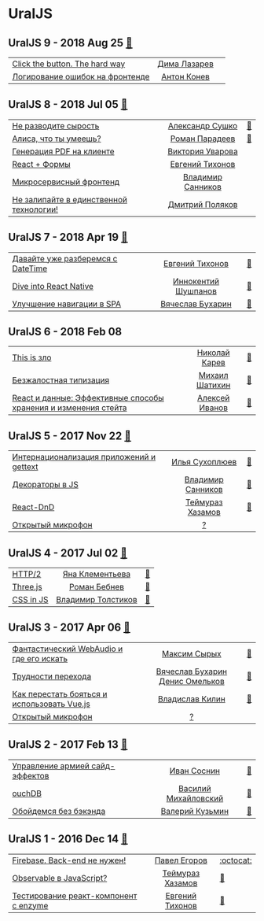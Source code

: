 # UralJS

## UralJS 9 - 2018 Aug 25 [:movie_camera:](https:&#x2F;&#x2F;www.youtube.com&#x2F;playlist?list&#x3D;PLVxsRDo37_ZfCErKzKrSk3TBc_YSDlhEA)
| | | |
| --- | :---: | --- |
| [Click the button. The hard way](https://www.youtube.com/watch?v=q0jW1ljHjXM)  |  [Дима Лазарев](speakers&#x2F;Дима%20Лазарев.md)  |    |
| [Логирование ошибок на фронтенде](https://www.youtube.com/watch?v=z8Ywk-KLGHA)  |  [Антон Конев](speakers&#x2F;Антон%20Конев.md)  |    |
## UralJS 8 - 2018 Jul 05 [:movie_camera:](https:&#x2F;&#x2F;www.youtube.com&#x2F;playlist?list&#x3D;PLVxsRDo37_ZfAl0mDHxcMtlPTA4CRn5nh)
| | | |
| --- | :---: | --- |
| [Не разводите сырость](https://youtu.be/tDceuplb3sI)  |  [Александр Сушко](speakers&#x2F;Александр%20Сушко.md)  | [:notebook:](https://slides.com/sashasushko/blob#/)   |
| [Алиса, что ты умеешь?](https://youtu.be/EhZKksgvJeM)  |  [Роман Парадеев](speakers&#x2F;Роман%20Парадеев.md)  | [:notebook:](https://docviewer.yandex.ru/view/0/?*=Y9Lw8t98e9V9LLj3CqlgyQp%2F4x97InVybCI6InlhLWRpc2stcHVibGljOi8vNWExUXpQa2hOK0tZRzRJVjA3RzhIVTRaQ25DYUljWmFzVGU4MzBuUXZKTT0iLCJ0aXRsZSI6InVyYWxqcy1hbGljZS13aGF0LWNhbi15b3UtZG8ucGRmIiwidWlkIjoiMCIsInl1IjoiNzI2MDkwNzAxMTUzMzExMDE0OCIsIm5vaWZyYW1lIjpmYWxzZSwidHMiOjE1MzMxMTIzMzQ5MTB9)   |
| [Генерация PDF на клиенте](https://www.youtube.com/watch?v=IXqtFa8atE4)  |  [Виктория Уварова](speakers&#x2F;Виктория%20Уварова.md)  |    |
| [React + Формы](https://www.youtube.com/watch?v=IXqtFa8atE4)  |  [Евгений Тихонов](speakers&#x2F;Евгений%20Тихонов.md)  |    |
| [Микросервисный фронтенд](https://www.youtube.com/watch?v=IXqtFa8atE4)  |  [Владимир Санников](speakers&#x2F;Владимир%20Санников.md)  |    |
| [Не залипайте в единственной технологии!](https://www.youtube.com/watch?v=IXqtFa8atE4)  |  [Дмитрий Поляков](speakers&#x2F;Дмитрий%20Поляков.md)  |    |
## UralJS 7 - 2018 Apr 19 [:movie_camera:](https:&#x2F;&#x2F;www.youtube.com&#x2F;playlist?list&#x3D;PLVxsRDo37_ZeCL-_0pv-EXkPZ8c0m_FZQ)
| | | |
| --- | :---: | --- |
| [Давайте уже разберемся с DateTime](https://youtu.be/Yc623xx6b3M)  |  [Евгений Тихонов](speakers&#x2F;Евгений%20Тихонов.md)  | [:notebook:](https://yadi.sk/i/QIBlOgc13UZLf8)   |
| [Dive into React Native](https://youtu.be/v00ue4vZV30)  |  [Иннокентий Шушпанов](speakers&#x2F;Иннокентий%20Шушпанов.md)  | [:notebook:](https://yadi.sk/d/E6gs4yZz3ZDq6T)   |
| [Улучшение навигации в SPA](https://youtu.be/Ip1C4rcfdi0)  |  [Вячеслав Бухарин](speakers&#x2F;Вячеслав%20Бухарин.md)  | [:notebook:](https://slides.com/viacheslavbukharin/deck-2#/)   |
## UralJS 6 - 2018 Feb 08 
| | | |
| --- | :---: | --- |
| [This is зло](https://youtu.be/tQJ8YafbtUU)  |  [Николай Карев](speakers&#x2F;Николай%20Карев.md)  | [:notebook:](https://goo.gl/Vc7c37)   |
| [Безжалостная типизация](https://youtu.be/_00hPGacr18)  |  [Михаил Шатихин](speakers&#x2F;Михаил%20Шатихин.md)  | [:notebook:](https://goo.gl/E4fmL1)   |
| [React и данные: Эффективные способы хранения и изменения стейта](https://youtu.be/W0vZQaWqopw)  |  [Алексей Иванов](speakers&#x2F;Алексей%20Иванов.md)  | [:notebook:](https://goo.gl/TXDCYL)   |
## UralJS 5 - 2017 Nov 22 [:movie_camera:](https:&#x2F;&#x2F;www.youtube.com&#x2F;playlist?list&#x3D;PLVxsRDo37_Zdmr7vxv9ZyeRQpxKDsHTIz)
| | | |
| --- | :---: | --- |
| [Интернационализация приложений и gettext​](https://www.youtube.com/watch?v=UIUXbzk273s)  |  [Илья Сухоплюев](speakers&#x2F;Илья%20Сухоплюев.md)  | [:notebook:](https://docs.google.com/presentation/d/1eZlUdFqDwNtLSDDY2ksaSDYYDCh7UkRh_qcvedow2hI)   |
| [Декораторы в JS](https://www.youtube.com/watch?v=qRlMzRcToNE)  |  [Владимир Санников](speakers&#x2F;Владимир%20Санников.md)  | [:notebook:](http://slides.com/vhaldemario/jsdecorators#/)   |
| [React-DnD](https://www.youtube.com/watch?v=amhSyi_NQ4s)  |  [Теймураз Хазамов](speakers&#x2F;Теймураз%20Хазамов.md)  | [:notebook:](https://slides.com/t1mmaas/react-dnd/)   |
| [Открытый микрофон](https://www.youtube.com/watch?v=dz4I39TrvGs)  |  [?](speakers&#x2F;?.md)  |    |
## UralJS 4 - 2017 Jul 02 [:movie_camera:](https:&#x2F;&#x2F;www.youtube.com&#x2F;playlist?list&#x3D;PLVxsRDo37_ZfbNk4jDu5eXJINyLCWiXmE)
| | | |
| --- | :---: | --- |
| [HTTP&#x2F;2](https://www.youtube.com/watch?v=wGcS9GokCXA)  |  [Яна Клементьева](speakers&#x2F;Яна%20Клементьева.md)  | [:notebook:](https://docs.google.com/presentation/d/1D-rCIKVMApaP3j27p6B4KIvsCDKpsVsIHX_T7dhWm1k/edit)   |
| [Three.js](https://www.youtube.com/watch?v=NuMPWmS9P6Y)  |  [Роман Бебнев](speakers&#x2F;Роман%20Бебнев.md)  | [:notebook:](http://slides.com/romanbebnev/deck/fullscreen#/)   |
| [CSS in JS](https://www.youtube.com/watch?v=5HI7g3k0Ues)  |  [Владимир Толстиков](speakers&#x2F;Владимир%20Толстиков.md)  | [:notebook:](https://original001.github.io/reveal.js/)   |
## UralJS 3 - 2017 Apr 06 [:movie_camera:](https:&#x2F;&#x2F;www.youtube.com&#x2F;playlist?list&#x3D;PLVxsRDo37_ZfbNk4jDu5eXJINyLCWiXmE)
| | | |
| --- | :---: | --- |
| [Фантастический WebAudio и где его искать](https://www.youtube.com/watch?v=EXX5HmD_5lU)  |  [Максим Сырых](speakers&#x2F;Максим%20Сырых.md)  | [:notebook:](https://slogger.github.io/webaudio-uraljs/)   |
| [Трудности перехода](https://www.youtube.com/watch?v=O-GBvIrKEA0)  |  [Вячеслав Бухарин](speakers&#x2F;Вячеслав%20Бухарин.md)  [Денис Омельков](speakers&#x2F;Денис%20Омельков.md)  | [:notebook:](http://slides.com/denisomelkov/deck/)   |
| [Как перестать бояться и использовать Vue.js](https://www.youtube.com/watch?v=r45EorOK7MA)  |  [Владислав Килин](speakers&#x2F;Владислав%20Килин.md)  | [:notebook:](https://drive.google.com/file/d/0B5Ws8A4Wj25DZUFad2ZFUHV4RWM/view?usp=sharing)   |
| [Открытый микрофон](https://www.youtube.com/watch?v=0JOsoNzi6KY&list=PLVxsRDo37_Zdda1PEmbGomFbisl9O3vU1&index=4)  |  [?](speakers&#x2F;?.md)  |    |
## UralJS 2 - 2017 Feb 13 [:movie_camera:](https:&#x2F;&#x2F;www.youtube.com&#x2F;playlist?list&#x3D;PLVxsRDo37_ZfqxewKTTSYwpeUarJMmIql)
| | | |
| --- | :---: | --- |
| [Управление армией сайд-эффектов](https://www.youtube.com/watch?v=UFr7eA7Hx0Y&index=1)  |  [Иван Соснин](speakers&#x2F;Иван%20Соснин.md)  | [:notebook:](http://slides.com/vansosnin/saga/)   |
| [ouchDB](https://www.youtube.com/watch?v=NoGq1V1DYc4&index=2)  |  [Василий Михайловский](speakers&#x2F;Василий%20Михайловский.md)  | [:notebook:](https://pouchdb.ru/2017-02/)   |
| [Обойдемся без бэкэнда](https://www.youtube.com/watch?v=JrLv1UY2NLE&index=3)  |  [Валерий Кузьмин](speakers&#x2F;Валерий%20Кузьмин.md)  | [:notebook:](http://slides.com/malcoriel/sls-at-uraljs/)   |
## UralJS 1 - 2016 Dec 14 [:movie_camera:](https:&#x2F;&#x2F;www.youtube.com&#x2F;playlist?list&#x3D;PLVxsRDo37_Zc42OJkyeKzqxR6gda70B0C)
| | | |
| --- | :---: | --- |
| [Firebase. Back-end не нужен!](https://www.youtube.com/watch?v=tVO_kdKMufo)  |  [Павел Егоров](speakers&#x2F;Павел%20Егоров.md)  |  [:octocat:](https://github.com/xoposhiy/firebase-course)  |
| [Observable в JavaScript?](https://www.youtube.com/watch?v=-Nx7EdE6qaI)  |  [Теймураз Хазамов](speakers&#x2F;Теймураз%20Хазамов.md)  | [:notebook:](http://slides.com/t1mmaas/observable/)   |
| [Тестирование реакт-компонент с enzyme](https://www.youtube.com/watch?v=w1AGie9yHsg&list=PLVxsRDo37_Zc42OJkyeKzqxR6gda70B0C&index=3)  |  [Евгений Тихонов](speakers&#x2F;Евгений%20Тихонов.md)  | [:notebook:](https://yadi.sk/d/NaFX7Fg8342VT9)   |
